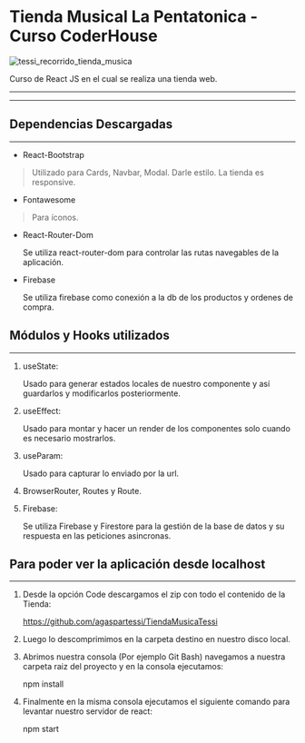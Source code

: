 # Tienda Musical La Pentatonica - Curso CoderHouse
![tessi_recorrido_tienda_musica](https://user-images.githubusercontent.com/104112475/173254049-dd281864-339b-4076-a704-ab65e20096c4.gif)

Curso de React JS en el cual se realiza una tienda web.

***
***

## Dependencias Descargadas
***

- React-Bootstrap
  
> Utilizado para Cards, Navbar, Modal.
> Darle estilo.
> La tienda es responsive.
  
- Fontawesome

> Para íconos.

- React-Router-Dom
  
  Se utiliza react-router-dom para controlar las rutas navegables de la aplicación.

- Firebase
  
  Se utiliza firebase como conexión a la db de los productos y ordenes de compra.

## Módulos y Hooks utilizados
***
1. useState:

    Usado para generar estados locales de nuestro componente y así guardarlos y modificarlos posteriormente.

2. useEffect:

    Usado para montar y hacer un render de los componentes solo cuando es necesario mostrarlos.

3. useParam:

    Usado para capturar lo enviado por la url.

4. BrowserRouter, Routes y Route.
    
5. Firebase:

    Se utiliza Firebase y Firestore para la gestión de la base de datos y su respuesta en las peticiones asincronas.

## Para poder ver la aplicación desde localhost
***
1. Desde la opción Code descargamos el zip con todo el contenido de la Tienda:

    https://github.com/agaspartessi/TiendaMusicaTessi

2. Luego lo descomprimimos en la carpeta destino en nuestro disco local.


3. Abrimos nuestra consola (Por ejemplo Git Bash) navegamos a nuestra carpeta raiz del proyecto y en la consola ejecutamos:

    npm install

4. Finalmente en la misma consola ejecutamos el siguiente comando para levantar nuestro servidor de react:

    npm start

